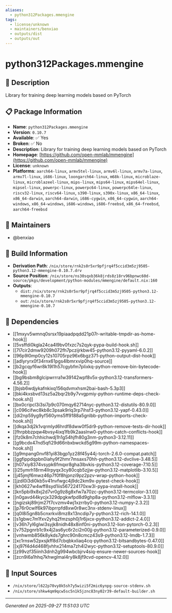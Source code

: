 ```yaml
---
aliases:
  - python312Packages.mmengine
tags:
  - license/unknown
  - maintainers/benxiao
  - outputs/dist
  - outputs/out
---
```


# python312Packages.mmengine

## 📝 Description

Library for training deep learning models based on PyTorch

## 📋 Package Information

- **Name**: `python312Packages.mmengine`
- **Version**: `0.10.7`
- **Available**: ✅ Yes
- **Broken**: ✅ No
- **Description**: Library for training deep learning models based on PyTorch
- **Homepage**: [https://github.com/open-mmlab/mmengine](https://github.com/open-mmlab/mmengine)
- **License**: `unknown`
- **Platforms**: `aarch64-linux`, `armv5tel-linux`, `armv6l-linux`, `armv7a-linux`, `armv7l-linux`, `i686-linux`, `loongarch64-linux`, `m68k-linux`, `microblaze-linux`, `microblazeel-linux`, `mips-linux`, `mips64-linux`, `mips64el-linux`, `mipsel-linux`, `powerpc-linux`, `powerpc64-linux`, `powerpc64le-linux`, `riscv32-linux`, `riscv64-linux`, `s390-linux`, `s390x-linux`, `x86_64-linux`, `x86_64-darwin`, `aarch64-darwin`, `i686-cygwin`, `x86_64-cygwin`, `aarch64-windows`, `x86_64-windows`, `i686-windows`, `i686-freebsd`, `x86_64-freebsd`, `aarch64-freebsd`
## 👥 Maintainers

- @benxiao


## 🔧 Build Information

- **Derivation Path**: `/nix/store/rnk2s0r5xr9pfjrq4f5ccid3m5zj9505-python3.12-mmengine-0.10.7.drv`
- **Source Position**: `/nix/store/ns30sqxb36k8jrds8z18rv96bpnwc60d-source/pkgs/development/python-modules/mmengine/default.nix:160`
- **Outputs**:
  - `dist`:  `/nix/store/rnk2s0r5xr9pfjrq4f5ccid3m5zj9505-python3.12-mmengine-0.10.7`
  - `out`:  `/nix/store/rnk2s0r5xr9pfjrq4f5ccid3m5zj9505-python3.12-mmengine-0.10.7`

## 🔗 Dependencies

- [[1mxyv5wmnq0srsx19piaadpqdd21p07r-writable-tmpdir-as-home-hook]]
- [[5vsffdi0kgla24ca4l9bv0fxzc7s2qyk-pypa-build-hook.sh]]
- [[7l7cir2dmw9209h072fh7pczijrkbw45-python3.12-pyyaml-6.0.2]]
- [[96p9l0mp0cy12s10705rpz96x6bgz371-python-output-dist-hook]]
- [[adlyryrx0f34rnx61pgs4lbmrxvip0hq-source]]
- [[b2gcqyf6wr8k19l1h57cgybfm7plixkq-python-remove-bin-bytecode-hook]]
- [[bg9bsbm8glcipwrrra1w39142wpf8v5x-python3.12-transformers-4.56.2]]
- [[bjsb6wdjykafnkixq156qdvmxhsm2bai-bash-5.3p3]]
- [[bki4kxsbvd13sz5a2bqr2b9y7vvgpmiy-python-runtime-deps-check-hook.sh]]
- [[bx0cripcl3i3si7p9c070mqy62714nyc-python3.12-distutils-80.9.0]]
- [[c096cifwc8kb8c3psak9rlq3rp7ihsf3-python3.12-yapf-0.43.0]]
- [[di2np59yg9yf560yms5ff9188a5gnlbb-python-imports-check-hook.sh]]
- [[dkqa3dj2k1vqrmlyd6hrdf8dww0f5dr9-python-remove-tests-dir-hook]]
- [[fhrpbbzpqw4bvsy4ixq1fb9k2aaslnw0-python-catch-conflicts-hook]]
- [[fz0k8m7chhichwdj1h1g54hjfh80g3nm-python3-3.12.11]]
- [[g9bcdx47nd5qfi29d66nbxbwckd5g99m-python-namespaces-hook.sh]]
- [[g9mpang0nvf81yi83bgp1yz28f45y44j-torch-2.6.0-compat.patch]]
- [[ggfippdqpbn0iahy9f2hmr7msaxs70hh-python3.12-dvclive-3.48.5]]
- [[h07xiy8374vsypk6fmqxr8gha3lbvkis-python3.12-coverage-7.10.5]]
- [[i25ymrh18rm4llrpyqx3cy80cqb5zjjw-python3.12-matplotlib-3.10.5]]
- [[j45jmjf6mwz46p7f0f8hjpnzi9pz2pzv-wrap-python-hook]]
- [[jzdl0i3di0kb5v41nvfwgc4j9dc2km9x-pytest-check-hook]]
- [[kh0627w4wff8syd1iis567224170xw3l-pypa-install-hook]]
- [[kn5pbi9x8xj2d7vr0g9z8g8xfw7a70zc-python3.12-termcolor-3.1.0]]
- [[n0gavd44kycjx329dpgkwfpd8d9ghp8a-python3.12-mlflow-3.3.1]]
- [[ngizskj89rjm27f7cvzmv4wj1xzrrby0-python3.12-numpy-2.3.2]]
- [[p76r0cwlf6k97ibprrpfd8xw0r8wc3nx-stdenv-linux]]
- [[q0l8i5gn8b5cnxrkvi8mz8x13ncdip7y-python3.12-rich-14.1.0]]
- [[s1gbwc7m1fxv2yhq2fmzsph0j1r6jxcx-python3.12-addict-2.4.0]]
- [[v36h7yl6glwi3syjk8nidh48x8inf0ni-python3.12-lion-pytorch-0.2.3]]
- [[v752pgnrb1c9x4j2as6yc6r2ci2n00jj-python3.12-parameterized-0.9.0]]
- [[vnhwmb856k8ykds7ghrc90n8cmcz43s9-python3.12-lmdb-1.7.3]]
- [[xc1rnsw52pxsjkff8d7cbqbkxliaq4cq-python3.12-bitsandbytes-0.47.0]]
- [[xj97f4d4d468fjvhhx214ma7zh4l2wyc-python3.12-setuptools-80.9.0]]
- [[z99vzf35iinh3dnh2g994wbcbjrv4siq-ensure-newer-sources-hook]]
- [[zcn9i6a1hhq7khwglmal4ry8k8jf9cvd-opencv-4.12.0]]

## 📁 Input Sources

- `/nix/store/l622p70vy8k5sh7y5wizi5f2mic6ynpg-source-stdenv.sh`
- `/nix/store/shkw4qm9qcw5sc5n1k5jznc83ny02r39-default-builder.sh`

---
*Generated on 2025-09-27 11:51:03 UTC*
